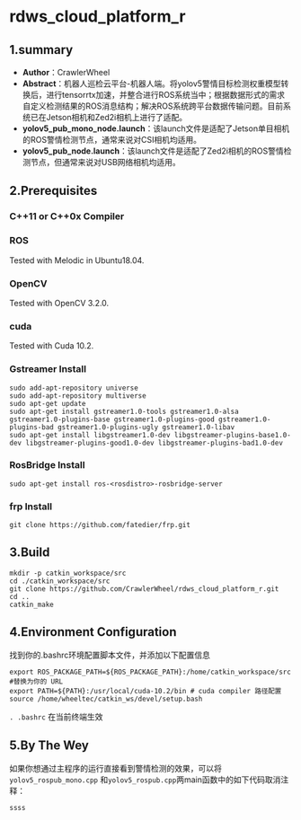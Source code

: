 # rdws_cloud_platform_r
## 1.summary
* **Author**：CrawlerWheel
* **Abstract**：机器人巡检云平台-机器人端。将yolov5警情目标检测权重模型转换后，进行tensorrtx加速，并整合进行ROS系统当中；根据数据形式的需求自定义检测结果的ROS消息结构；解决ROS系统跨平台数据传输问题。目前系统已在Jetson相机和Zed2i相机上进行了适配。
* **yolov5_pub_mono_node.launch**：该launch文件是适配了Jetson单目相机的ROS警情检测节点，通常来说对CSI相机均适用。
* **yolov5_pub_node.launch**：该launch文件是适配了Zed2i相机的ROS警情检测节点，但通常来说对USB网络相机均适用。

## 2.Prerequisites
### C++11 or C++0x Compiler
### ROS
Tested with Melodic in Ubuntu18.04.
### OpenCV
Tested with OpenCV 3.2.0.
### cuda
Tested with Cuda 10.2.
### Gstreamer Install
```
sudo add-apt-repository universe
sudo add-apt-repository multiverse
sudo apt-get update
sudo apt-get install gstreamer1.0-tools gstreamer1.0-alsa gstreamer1.0-plugins-base gstreamer1.0-plugins-good gstreamer1.0-plugins-bad gstreamer1.0-plugins-ugly gstreamer1.0-libav
sudo apt-get install libgstreamer1.0-dev libgstreamer-plugins-base1.0-dev libgstreamer-plugins-good1.0-dev libgstreamer-plugins-bad1.0-dev
```
### RosBridge Install
`sudo apt-get install ros-<rosdistro>-rosbridge-server` 
### frp Install
`git clone https://github.com/fatedier/frp.git`

## 3.Build
```
mkdir -p catkin_workspace/src
cd ./catkin_workspace/src
git clone https://github.com/CrawlerWheel/rdws_cloud_platform_r.git
cd ..
catkin_make
```

## 4.Environment Configuration
找到你的.bashrc环境配置脚本文件，并添加以下配置信息
```
export ROS_PACKAGE_PATH=${ROS_PACKAGE_PATH}:/home/catkin_workspace/src #替换为你的 URL
export PATH=${PATH}:/usr/local/cuda-10.2/bin # cuda compiler 路径配置
source /home/wheeltec/catkin_ws/devel/setup.bash 

```
`. .bashrc` 在当前终端生效

## 5.By The Wey
如果你想通过主程序的运行直接看到警情检测的效果，可以将`yolov5_rospub_mono.cpp` 和`yolov5_rospub.cpp`两main函数中的如下代码取消注释：
```
ssss
```















